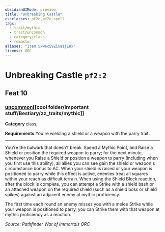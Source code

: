 ```yaml
---
obsidianUIMode: preview
title: "Unbreaking Castle"
cssclasses: pf2e,pf2e-spell
tags:
  - trait/mythic
  - trait/uncommon
  - category/class
  - remaster
aliases: "Item.5xw6cE9Zi6a1jEHx"
license: ORC
---
```

# Unbreaking Castle `pf2:2`
## Feat 10
### [uncommon](cool%20folder/Important%20stuff/Bestiary/zz_traits/uncommon.md "Uncommon Rarity Trait")[[cool folder/Important stuff/Bestiary/zz_traits/mythic]]

**Category** class; 




**Requirements** You're wielding a shield or a weapon with the parry trait.

* * *

You're the bulwark that doesn't break. Spend a Mythic Point, and Raise a Shield or position the required weapon to parry; for the next minute, whenever you Raise a Shield or position a weapon to parry (including when you first use this ability), all allies you can see gain the shield or weapon's circumstance bonus to AC. When your shield is raised or your weapon is positioned to parry while this effect is active, enemies treat all squares within your reach as difficult terrain. When using the Shield Block reaction, after the block is complete, you can attempt a Strike with a shield bash or an attached weapon on the required shield (such as a shield boss or shield spikes) against an adjacent enemy at mythic proficiency.

The first time each round an enemy misses you with a melee Strike while your weapon is positioned to parry, you can Strike them with that weapon at mythic proficiency as a reaction.

*Source: Pathfinder War of Immortals*
*ORC*